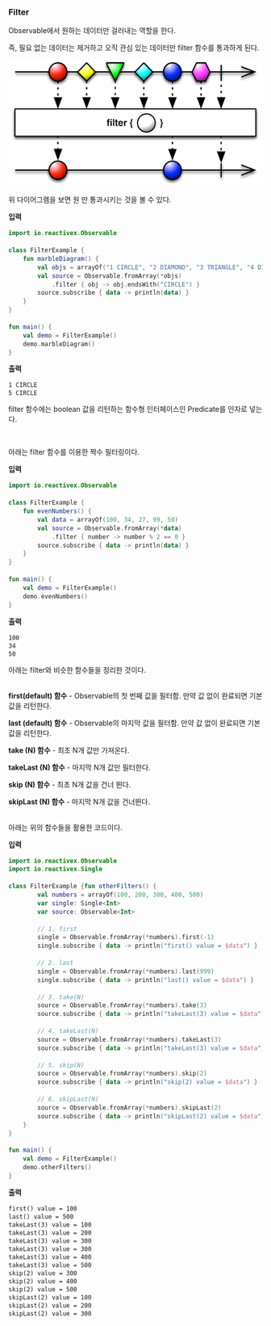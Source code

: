 ### Filter

Observable에서 원하는 데이터만 걸러내는 역할을 한다.

즉, 필요 없는 데이터는 제거하고 오직 관심 있는 데이터만 filter 함수를 통과하게 된다.</br>



<img src="https://github.com/Im-Tae/RxJava2_Study/blob/master/image/filter.png?raw=true" width = "550" height = "250"  /> </br>



위 다이어그램을 보면 원 만 통과시키는 것을 볼 수 있다.</br>



**입력**

```kotlin
import io.reactivex.Observable

class FilterExample {
    fun marbleDiagram() {
        val objs = arrayOf("1 CIRCLE", "2 DIAMOND", "3 TRIANGLE", "4 DIAMOND", "5 CIRCLE", "6 HEXAGON")
        val source = Observable.fromArray(*objs)
            .filter { obj -> obj.endsWith("CIRCLE") }
        source.subscribe { data -> println(data) }
    }
}

fun main() {
    val demo = FilterExample()
    demo.marbleDiagram()
}
```

**출력**

```
1 CIRCLE
5 CIRCLE
```



filter 함수에는 boolean 값을 리턴하는 함수형 인터페이스인 Predicate를 인자로 넣는다.

</br>



아래는 filter 함수를 이용한 짝수 필터링이다.</br>



**입력**

```kotlin
import io.reactivex.Observable

class FilterExample {
    fun evenNumbers() {
        val data = arrayOf(100, 34, 27, 99, 50)
        val source = Observable.fromArray(*data)
            .filter { number -> number % 2 == 0 }
        source.subscribe { data -> println(data) }
    }
}

fun main() {
    val demo = FilterExample()
    demo.evenNumbers()
}
```

**출력**

```
100
34
50
```



아래는 filter와 비슷한 함수들을 정리한 것이다.</br></br>



**first(default) 함수** - Observable의 첫 번째 값을 필터함. 만약 값 없이 완료되면 기본값을 리턴한다.

**last (default) 함수** - Observable의 마지막 값을 필터함. 만약 값 없이 완료되면 기본값을 리턴한다.

**take (N) 함수** - 최초 N개 값만 가져온다.

**takeLast (N) 함수** - 마지막 N개 값만 필터한다.

**skip (N) 함수** - 최초 N개 값을 건너 뛴다.

**skipLast (N) 함수** - 마지막 N개 값을 건너뛴다.</br></br>



아래는 위의 함수들을 활용한 코드이다.</br>



**입력**

```kotlin
import io.reactivex.Observable
import io.reactivex.Single

class FilterExample {fun otherFilters() {
        val numbers = arrayOf(100, 200, 300, 400, 500)
        var single: Single<Int>
        var source: Observable<Int>

        // 1. first
        single = Observable.fromArray(*numbers).first(-1)
        single.subscribe { data -> println("first() value = $data") }

        // 2. last
        single = Observable.fromArray(*numbers).last(999)
        single.subscribe { data -> println("last() value = $data") }

        // 3. take(N)
        source = Observable.fromArray(*numbers).take(3)
        source.subscribe { data -> println("takeLast(3) value = $data") }
        
        // 4. takeLast(N)
        source = Observable.fromArray(*numbers).takeLast(3)
        source.subscribe { data -> println("takeLast(3) value = $data") }

        // 5. skip(N)
        source = Observable.fromArray(*numbers).skip(2)
        source.subscribe { data -> println("skip(2) value = $data") }
        
        // 6. skipLast(N)
        source = Observable.fromArray(*numbers).skipLast(2)
        source.subscribe { data -> println("skipLast(2) value = $data") }
    }
}

fun main() {
    val demo = FilterExample()
    demo.otherFilters()
}
```

**출력**

```
first() value = 100
last() value = 500
takeLast(3) value = 100
takeLast(3) value = 200
takeLast(3) value = 300
takeLast(3) value = 300
takeLast(3) value = 400
takeLast(3) value = 500
skip(2) value = 300
skip(2) value = 400
skip(2) value = 500
skipLast(2) value = 100
skipLast(2) value = 200
skipLast(2) value = 300
```



